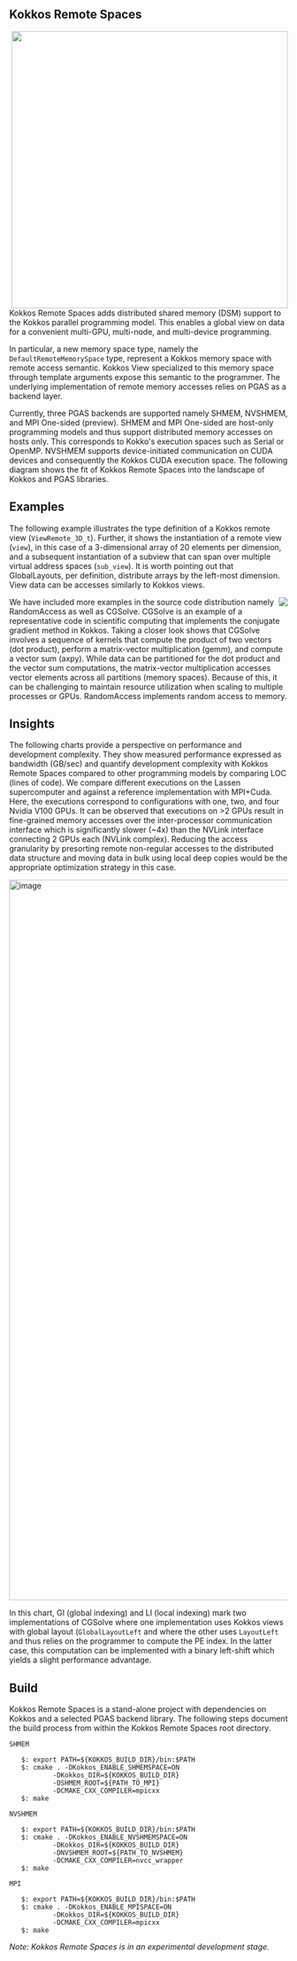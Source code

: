 ## Kokkos Remote Spaces

<img src="https://user-images.githubusercontent.com/755191/120260364-ff398a80-c252-11eb-9f01-886bb888533a.png" width="500" align="right" >

Kokkos Remote Spaces adds distributed shared memory (DSM) support to the Kokkos parallel programming model. This enables a global view on data for a convenient multi-GPU, multi-node, and multi-device programming.

In particular, a new memory space type, namely the `DefaultRemoteMemorySpace` type, represent a Kokkos memory space with remote access semantic. Kokkos View specialized to this memory space through template arguments expose this semantic to the programmer. The underlying implementation of remote memory accesses relies on PGAS as a backend layer. 

Currently, three PGAS backends are supported namely SHMEM, NVSHMEM, and MPI One-sided (preview). SHMEM and MPI One-sided are host-only programming models and thus support distributed memory accesses on hosts only. This corresponds to Kokko's execution spaces such as Serial or OpenMP. NVSHMEM supports device-initiated communication on CUDA devices and consequently the Kokkos CUDA execution space. The following diagram shows the fit of Kokkos Remote Spaces into the landscape of Kokkos and PGAS libraries.

## Examples

The following example illustrates the type definition of a Kokkos remote view (`ViewRemote_3D_t`). Further, it shows the instantiation of a remote view (`view`), in this case of a 3-dimensional array of 20 elements per dimension, and a subsequent instantiation of a subview that can span over multiple virtual address spaces (`sub_view`). It is worth pointing out that GlobalLayouts, per definition, distribute arrays by the left-most dimension. View data can be accesses similarly to Kokkos views.

<img src="https://user-images.githubusercontent.com/755191/120719976-7a37b680-c488-11eb-874f-3148abe3e433.png" align="right" >

We have included more examples in the source code distribution namely RandomAccess as well as CGSolve. CGSolve is an example of a representative code in scientific computing that implements the conjugate gradient method in Kokkos. Taking a closer look shows that CGSolve involves a sequence of kernels that compute the product of two vectors (dot product), perform a matrix-vector multiplication (gemm), and compute a vector sum (axpy). While data can be partitioned for the dot product and the vector sum computations, the matrix-vector multiplication accesses vector elements across all partitions (memory spaces). Because of this, it can be challenging to maintain resource utilization when scaling to multiple processes or GPUs. RandomAccess implements random access to memory. 

## Insights

The following charts provide a perspective on performance and development complexity. They show measured performance expressed as bandwidth (GB/sec) and quantify development complexity with Kokkos Remote Spaces compared to other programming models by comparing LOC (lines of code). We compare different executions on the Lassen supercomputer and against a reference implementation with MPI+Cuda. Here, the executions correspond to configurations with one, two, and four Nvidia V100 GPUs. It can be observed that executions on >2 GPUs result in fine-grained memory accesses over the inter-processor communication interface which is significantly slower (~4x) than the NVLink interface connecting 2 GPUs each (NVLink complex). Reducing the access granularity by presorting remote non-regular accesses to the distributed data structure and moving data in bulk using local deep copies would be the appropriate optimization strategy in this case. 

<img width="1301" alt="image" src="https://user-images.githubusercontent.com/755191/132418921-c5b7210d-52a1-42ce-ae9f-c04f31923a55.png">

In this chart, GI (global indexing) and LI (local indexing) mark two implementations of CGSolve where one implementation uses Kokkos views with global layout (`GlobalLayoutLeft` and where the other uses `LayoutLeft` and thus relies on the programmer to compute the PE index. In the latter case, this computation can be implemented with a binary left-shift which yields a slight performance advantage. 

## Build

Kokkos Remote Spaces is a stand-alone project with dependencies on Kokkos and a selected PGAS backend library. The following steps document the build process from within the Kokkos Remote Spaces root directory.

`SHMEM`
```
   $: export PATH=${KOKKOS_BUILD_DIR}/bin:$PATH
   $: cmake . -DKokkos_ENABLE_SHMEMSPACE=ON
           -DKokkos_DIR=${KOKKOS_BUILD_DIR} 
           -DSHMEM_ROOT=${PATH_TO_MPI}
           -DCMAKE_CXX_COMPILER=mpicxx
   $: make
```

`NVSHMEM`
```
   $: export PATH=${KOKKOS_BUILD_DIR}/bin:$PATH
   $: cmake . -DKokkos_ENABLE_NVSHMEMSPACE=ON
           -DKokkos_DIR=${KOKKOS_BUILD_DIR} 
           -DNVSHMEM_ROOT=${PATH_TO_NVSHMEM}
           -DCMAKE_CXX_COMPILER=nvcc_wrapper
   $: make
```

`MPI`
```
   $: export PATH=${KOKKOS_BUILD_DIR}/bin:$PATH
   $: cmake . -DKokkos_ENABLE_MPISPACE=ON
           -DKokkos_DIR=${KOKKOS_BUILD_DIR} 
           -DCMAKE_CXX_COMPILER=mpicxx
   $: make
```

*Note: Kokkos Remote Spaces is in an experimental development stage.*
